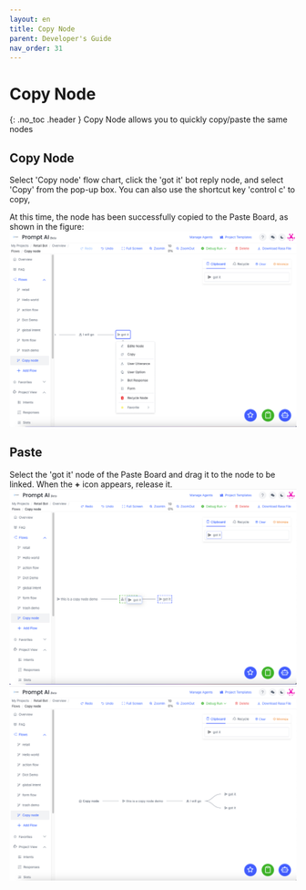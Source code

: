 ```yaml
---
layout: en
title: Copy Node
parent: Developer's Guide
nav_order: 31
---
```


# Copy Node
{: .no_toc .header }
Copy Node allows you to quickly copy/paste the same nodes

## Copy Node

Select 'Copy node' flow chart, click the 'got it' bot reply node, and select 'Copy' from the pop-up box. You can also use the shortcut key 'control c' to copy,

At this time, the node has been successfully copied to the Paste Board, as shown in the figure:
![01-copy](/assets/images/tutorial/copy/01-copy.png)

## Paste
Select the 'got it' node of the Paste Board and drag it to the node to be linked. When the **+** icon appears, release it.
![02-copy](/assets/images/tutorial/copy/02-copy.png)
![03-copy](/assets/images/tutorial/copy/03-copy.png)